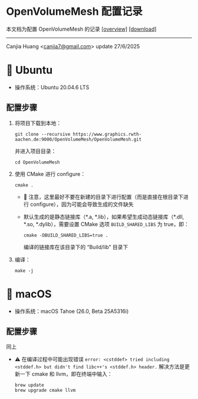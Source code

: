 # OpenVolumeMesh 配置记录

本文档为配置 OpenVolumeMesh 的记录 [[overview]](https://www.graphics.rwth-aachen.de/software/openvolumemesh/) [[download]](https://www.graphics.rwth-aachen.de/software/openvolumemesh/download/)

---

Canjia Huang <<canjia7@gmail.com>> update 27/6/2025

# :penguin: Ubuntu

- 操作系统：Ubuntu 20.04.6 LTS

## 配置步骤

1. 将项目下载到本地：
    ```
    git clone --recursive https://www.graphics.rwth-aachen.de:9000/OpenVolumeMesh/OpenVolumeMesh.git
    ```

    并进入项目目录：
    ```
    cd OpenVolumeMesh
    ```

2. 使用 CMake 进行 configure：
    ```
    cmake .
    ```

    - :exploding_head: 注意，这里最好不要在新建的目录下进行配置（而是直接在根目录下进行 configure），因为可能会导致生成的文件缺失
    - 默认生成的是静态链接库（\*.a, \*.lib），如果希望生成动态链接库（\*.dll, \*.so, \*.dylib），需要设置 CMake 选项 `BUILD_SHARED_LIBS` 为 true，即：

        ```
        cmake -DBUILD_SHARED_LIBS=true .
        ```

        编译的链接库在该目录下的 “Build/lib” 目录下

3. 编译：
    ```
    make -j
    ```

# :apple: macOS

- 操作系统：macOS Tahoe (26.0, Beta 25A5316i)

## 配置步骤

同上

- :warning: 在编译过程中可能出现错误 `error: <cstddef> tried including <stddef.h> but didn't find libc++'s <stddef.h> header.`
    解决方法是更新一下 cmake 和 llvm，即在终端中输入：
    
    ```
    brew update
    brew upgrade cmake llvm
    ```
